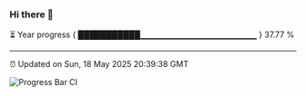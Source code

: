 ### Hi there 👋

⏳ Year progress { ███████████▁▁▁▁▁▁▁▁▁▁▁▁▁▁▁▁▁▁▁ } 37.77 %

---

⏰ Updated on Sun, 18 May 2025 20:39:38 GMT

![Progress Bar CI](https://github.com/IshwaranRudhara/GIT-ACTION/workflows/Progress%20Bar%20CI/badge.svg)
